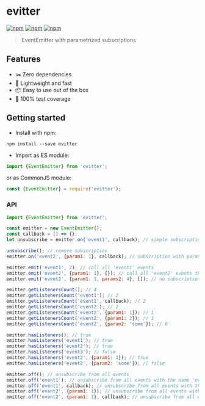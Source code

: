 # evitter
[![npm](https://img.shields.io/npm/dm/evitter.svg)](https://www.npmjs.com/package/evitter)
[![npm](https://img.shields.io/npm/v/evitter.svg)](https://www.npmjs.com/package/evitter)
[![npm](https://img.shields.io/npm/l/evitter.svg)](https://www.npmjs.com/package/evitter)

> EventEmitter with parametrized subscriptions

## Features
* :scissors: Zero dependencies
* :rocket: Lightweight and fast
* :package: Easy to use out of the box
* :100: 100% test coverage

## Getting started

* Install with npm:
```shell
npm install --save evitter
```

* Import as ES module:

```js
import {EventEmitter} from 'evitter';
```

or as CommonJS module:
```js
const {EventEmitter} = require('evitter');
```

### API

```js
import {EventEmitter} from 'evitter';

const emitter = new EventEmitter();
const callback = () => {};
let unsubscribe = emitter.on('event1', callback); // simple subscription

unsubscribe(); // remove subscription
emitter.on('event2', {param1: 1}, callback); // subscription with parameters

emitter.emit('event1', 2); // call all 'event1' events
emitter.emit('event2', {param1: 1}, {}); // call all 'event2' events that match parameters
emitter.emit('event2', {param1: 1, params2: 4}, []); // no subscriptions there

emitter.getListenersCount(); // 4
emitter.getListenersCount('event1'); // 2
emitter.getListenersCount('event1', callback); // 2
emitter.getListenersCount('event2'); // 2
emitter.getListenersCount('event2', {param1: 1}); // 1
emitter.getListenersCount('event2', {param1: 2}); // 1
emitter.getListenersCount('event2', {param2: 'some'}); // 0

emitter.hasListeners(); // true
emitter.hasListeners('event1'); // true
emitter.hasListeners('event2'); // true
emitter.hasListeners('event3'); // false
emitter.hasListeners('event2', {param1: 1}); // true
emitter.hasListeners('event2', {param2: 'some'}); // false

emitter.off(); // unsubscribe from all events
emitter.off('event1'); // unsubscribe from all events with the name 'event1'
emitter.off('event1', callback); // unsubscribe from all events with the name 'event1' and specific callback
emitter.off('event2', {param1: 1}); // unsubscribe from all events with the name 'event2' and specific parameters
emitter.off('event2', {param1: 1}, callback); // unsubscribe from all events that match all arguments
```
